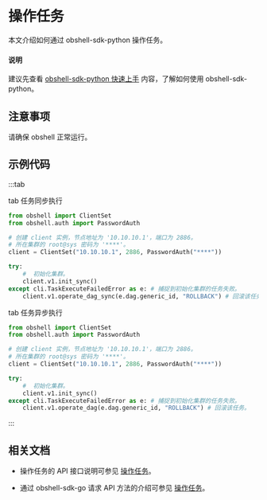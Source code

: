 # 操作任务

本文介绍如何通过 obshell-sdk-python 操作任务。

<main id="notice" type='explain'>
  <h4>说明</h4>
  <p>建议先查看 <a href='../100.quickstart-of-python.md'>obshell-sdk-python 快速上手</a> 内容，了解如何使用 obshell-sdk-python。</p>
</main>

## 注意事项

请确保 obshell 正常运行。

## 示例代码

:::tab

tab 任务同步执行

```python
from obshell import ClientSet
from obshell.auth import PasswordAuth

# 创建 client 实例，节点地址为 '10.10.10.1'，端口为 2886。
# 所在集群的 root@sys 密码为 '****'。
client = ClientSet("10.10.10.1", 2886, PasswordAuth("****"))

try:
    #  初始化集群。
    client.v1.init_sync()
except cli.TaskExecuteFailedError as e: # 捕捉到初始化集群的任务失败。
    client.v1.operate_dag_sync(e.dag.generic_id, "ROLLBACK") # 回滚该任务。
```

tab 任务异步执行

```python
from obshell import ClientSet
from obshell.auth import PasswordAuth

# 创建 client 实例，节点地址为 '10.10.10.1'，端口为 2886。
# 所在集群的 root@sys 密码为 '****'。
client = ClientSet("10.10.10.1", 2886, PasswordAuth("****"))

try:
    #  初始化集群。
    client.v1.init_sync()
except cli.TaskExecuteFailedError as e: # 捕捉到初始化集群的任务失败。
    client.v1.operate_dag(e.dag.generic_id, "ROLLBACK") # 回滚该任务。
```

:::

## 相关文档

* 操作任务的 API 接口说明可参见 [操作任务](../../../400.obshell-api-reference/1000.task-management/1900.operate-dag.md)。

* 通过 obshell-sdk-go 请求 API 方法的介绍可参见 [操作任务](../../200.go/1000.task-management/1900.operate-dag-of-go.md)。
